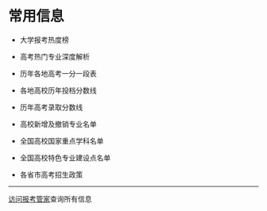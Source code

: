 # 常用信息

- 大学报考热度榜

- 高考热门专业深度解析

- 历年各地高考一分一段表

- 各地高校历年投档分数线

- 历年高考录取分数线

- 高校新增及撤销专业名单

- 全国高校国家重点学科名单

- 全国高校特色专业建设点名单

- 各省市高考招生政策

---

[访问报考管家](https://bk.vastsum.com)查询所有信息